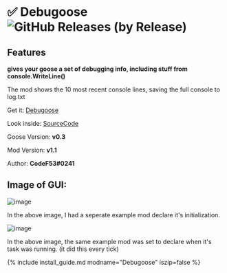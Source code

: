 # ✅ Debugoose ![GitHub Releases (by Release)](https://img.shields.io/github/downloads/desktopgooseunofficial/resourcehub/Debugoose/total?logo=github)

## Features

**gives your goose a set of debugging info, including stuff from console.WriteLine()**

The mod shows the 10 most recent console lines, saving the full console to log.txt

Get it: [Debugoose](https://github.com/CodeF53/DskptGoose-Debugoose/releases/download/v1.1/debugoose.dll)

Look inside: [SourceCode](https://github.com/CodeF53/DskptGoose-Debugoose/tree/master/GooseMod_Debugoose)

Goose Version: **v0.3**

Mod Version: **v1.1**

Author: **CodeF53#0241**

## Image of GUI:

![image](https://imgur.com/MKUJ467.png)

In the above image, I had a seperate example mod declare it's initialization.

![image](https://imgur.com/765he8h.png)

In the above image, the same example mod was set to declare when it's task was running. (it did this every tick)

{% include install_guide.md modname="Debugoose" iszip=false %}
